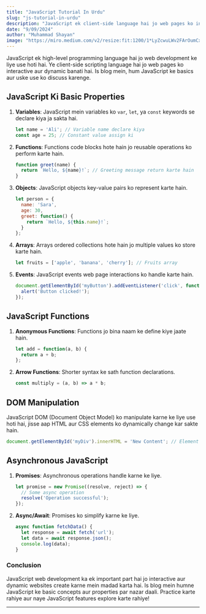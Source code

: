 ```yaml
---
title: "JavaScript Tutorial In Urdu"
slug: "js-tutorial-in-urdu"
description: "JavaScript ek client-side language hai jo web pages ko interactive aur dynamic banati hai. Is blog mein, hum JavaScript ke basics aur asynchronous programming ko cover karenge. Ye tutorial aapko JavaScript use karne mein madad karega."
date: "9/09/2024"
author: "Muhammad Shayan"
image: "https://miro.medium.com/v2/resize:fit:1200/1*LyZcwuLWv2FArOumCxobpA.png" 
---
```


JavaScript ek high-level programming language hai jo web development ke liye use hoti hai. Ye client-side scripting language hai jo web pages ko interactive aur dynamic banati hai. Is blog mein, hum JavaScript ke basics aur uske use ko discuss karenge.

## JavaScript Ki Basic Properties

1. **Variables**: JavaScript mein variables ko `var`, `let`, ya `const` keywords se declare kiya ja sakta hai.
   ```javascript
   let name = 'Ali'; // Variable name declare kiya
   const age = 25; // Constant value assign ki
   ```

2. **Functions**: Functions code blocks hote hain jo reusable operations ko perform karte hain.
   ```javascript
   function greet(name) {
     return `Hello, ${name}!`; // Greeting message return karte hain
   }
   ```

3. **Objects**: JavaScript objects key-value pairs ko represent karte hain.
   ```javascript
   let person = {
     name: 'Sara',
     age: 30,
     greet: function() {
       return `Hello, ${this.name}!`;
     }
   };
   ```

4. **Arrays**: Arrays ordered collections hote hain jo multiple values ko store karte hain.
   ```javascript
   let fruits = ['apple', 'banana', 'cherry']; // Fruits array
   ```

5. **Events**: JavaScript events web page interactions ko handle karte hain.
   ```javascript
   document.getElementById('myButton').addEventListener('click', function() {
     alert('Button clicked!');
   });
   ```

## JavaScript Functions

1. **Anonymous Functions**: Functions jo bina naam ke define kiye jaate hain.
   ```javascript
   let add = function(a, b) {
     return a + b;
   };
   ```

2. **Arrow Functions**: Shorter syntax ke sath function declarations.
   ```javascript
   const multiply = (a, b) => a * b;
   ```

## DOM Manipulation

JavaScript DOM (Document Object Model) ko manipulate karne ke liye use hoti hai, jisse aap HTML aur CSS elements ko dynamically change kar sakte hain.
   ```javascript
   document.getElementById('myDiv').innerHTML = 'New Content'; // Element ki content change karna
   ```

## Asynchronous JavaScript

1. **Promises**: Asynchronous operations handle karne ke liye.
   ```javascript
   let promise = new Promise((resolve, reject) => {
     // Some async operation
     resolve('Operation successful');
   });
   ```

2. **Async/Await**: Promises ko simplify karne ke liye.
   ```javascript
   async function fetchData() {
     let response = await fetch('url');
     let data = await response.json();
     console.log(data);
   }
   ```

### Conclusion

JavaScript web development ka ek important part hai jo interactive aur dynamic websites create karne mein madad karta hai. Is blog mein humne JavaScript ke basic concepts aur properties par nazar daali. Practice karte rahiye aur naye JavaScript features explore karte rahiye!

---